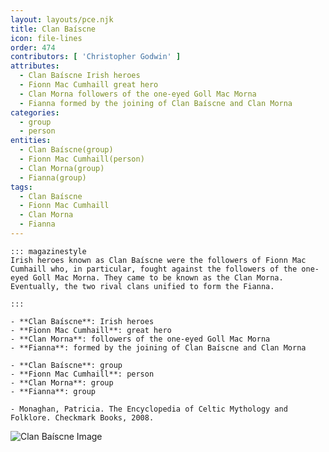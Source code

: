 ```yaml
---
layout: layouts/pce.njk
title: Clan Baíscne
icon: file-lines
order: 474
contributors: [ 'Christopher Godwin' ]
attributes:
  - Clan Baíscne Irish heroes
  - Fionn Mac Cumhaill great hero
  - Clan Morna followers of the one-eyed Goll Mac Morna
  - Fianna formed by the joining of Clan Baíscne and Clan Morna
categories:
  - group
  - person
entities:
  - Clan Baíscne(group)
  - Fionn Mac Cumhaill(person)
  - Clan Morna(group)
  - Fianna(group)
tags:
  - Clan Baíscne
  - Fionn Mac Cumhaill
  - Clan Morna
  - Fianna
---
```

``` tab [group1:Info]
::: magazinestyle
Irish heroes known as Clan Baíscne were the followers of Fionn Mac Cumhaill who, in particular, fought against the followers of the one-eyed Goll Mac Morna. They came to be known as the Clan Morna. Eventually, the two rival clans unified to form the Fianna.

:::
```
``` tab [group1:Attributes]
- **Clan Baíscne**: Irish heroes
- **Fionn Mac Cumhaill**: great hero
- **Clan Morna**: followers of the one-eyed Goll Mac Morna
- **Fianna**: formed by the joining of Clan Baíscne and Clan Morna
```
``` tab [group1:Entities]
- **Clan Baíscne**: group
- **Fionn Mac Cumhaill**: person
- **Clan Morna**: group
- **Fianna**: group
```
``` tab [group1:Sources]
- Monaghan, Patricia. The Encyclopedia of Celtic Mythology and Folklore. Checkmark Books, 2008.
```
![Clan Baíscne Image]([None])
